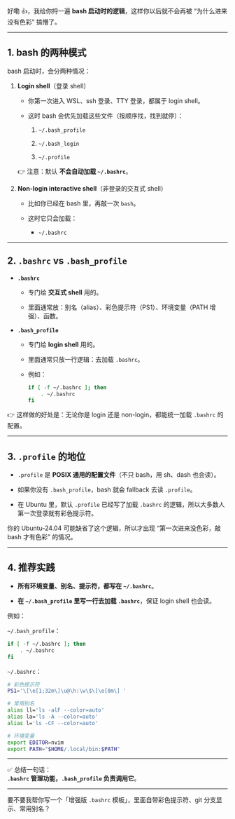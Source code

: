 好嘞 👍，我给你捋一遍 **bash 启动时的逻辑**，这样你以后就不会再被 “为什么进来没有色彩” 搞懵了。

---

## 1. bash 的两种模式

bash 启动时，会分两种情况：

1. **Login shell**（登录 shell）
    
    - 你第一次进入 WSL、ssh 登录、TTY 登录，都属于 login shell。
        
    - 这时 bash 会优先加载这些文件（按顺序找，找到就停）：
        
        1. `~/.bash_profile`
            
        2. `~/.bash_login`
            
        3. `~/.profile`
            
    
    👉 注意：默认 **不会自动加载 `~/.bashrc`**。
    
2. **Non-login interactive shell**（非登录的交互式 shell）
    
    - 比如你已经在 bash 里，再敲一次 `bash`。
        
    - 这时它只会加载：
        
        - `~/.bashrc`
            

---

## 2. `.bashrc` vs `.bash_profile`

- **`.bashrc`**
    
    - 专门给 **交互式 shell** 用的。
        
    - 里面通常放：别名（alias）、彩色提示符（PS1）、环境变量（PATH 增强）、函数。
        
- **`.bash_profile`**
    
    - 专门给 **login shell** 用的。
        
    - 里面通常只放一行逻辑：去加载 `.bashrc`。
        
    - 例如：
        
        ```bash
        if [ -f ~/.bashrc ]; then
            . ~/.bashrc
        fi
        ```
        

👉 这样做的好处是：无论你是 login 还是 non-login，都能统一加载 `.bashrc` 的配置。

---

## 3. `.profile` 的地位

- `.profile` 是 **POSIX 通用的配置文件**（不只 bash，用 sh、dash 也会读）。
    
- 如果你没有 `.bash_profile`，bash 就会 fallback 去读 `.profile`。
    
- 在 Ubuntu 里，默认 `.profile` 已经写了加载 `.bashrc` 的逻辑，所以大多数人第一次登录就有彩色提示符。
    

你的 Ubuntu-24.04 可能缺省了这个逻辑，所以才出现 “第一次进来没色彩，敲 bash 才有色彩” 的情况。

---

## 4. 推荐实践

- **所有环境变量、别名、提示符，都写在 `~/.bashrc`**。
    
- **在 `~/.bash_profile` 里写一行去加载 `.bashrc`**，保证 login shell 也会读。
    

例如：

`~/.bash_profile`：

```bash
if [ -f ~/.bashrc ]; then
    . ~/.bashrc
fi
```

`~/.bashrc`：

```bash
# 彩色提示符
PS1='\[\e[1;32m\]\u@\h:\w\$\[\e[0m\] '

# 常用别名
alias ll='ls -alF --color=auto'
alias la='ls -A --color=auto'
alias l='ls -CF --color=auto'

# 环境变量
export EDITOR=nvim
export PATH="$HOME/.local/bin:$PATH"
```

---

✅ 总结一句话：  
**`.bashrc` 管理功能，`.bash_profile` 负责调用它**。

---

要不要我帮你写一个「增强版 `.bashrc` 模板」，里面自带彩色提示符、git 分支显示、常用别名？